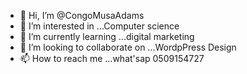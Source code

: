 - 👋 Hi, I’m @CongoMusaAdams
- 👀 I’m interested in ...Computer science 
- 🌱 I’m currently learning ...digital marketing 
- 💞️ I’m looking to collaborate on ...WordpPress Design 
- 📫 How to reach me ...what'sap 0509154727

<!---
CongoMusaAdams/CongoMusaAdams is a ✨ special ✨ repository because its `README.md` (this file) appears on your GitHub profile.
You can click the Preview link to take a look at your changes.
--->
